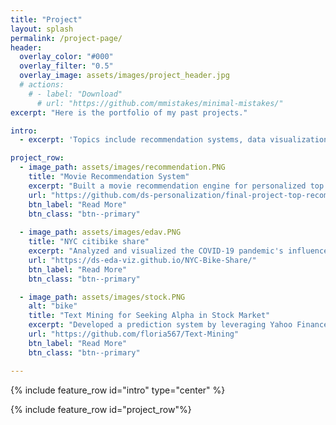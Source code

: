 ```yaml
---
title: "Project"
layout: splash
permalink: /project-page/
header:
  overlay_color: "#000"
  overlay_filter: "0.5"
  overlay_image: assets/images/project_header.jpg
  # actions:
    # - label: "Download"
      # url: "https://github.com/mmistakes/minimal-mistakes/"
excerpt: "Here is the portfolio of my past projects."

intro: 
  - excerpt: 'Topics include recommendation systems, data visualization and text mining.'

project_row:
  - image_path: assets/images/recommendation.PNG
    title: "Movie Recommendation System"
    excerpt: "Built a movie recommendation engine for personalized top recommended movies and conducted extensive experiments "
    url: "https://github.com/ds-personalization/final-project-top-recommended-final"
    btn_label: "Read More"
    btn_class: "btn--primary"
	
  - image_path: assets/images/edav.PNG
    title: "NYC citibike share"
    excerpt: "Analyzed and visualized the COVID-19 pandemic's influence on New York City residents who use Citi Bike as part of their commuting tools."
    url: "https://ds-eda-viz.github.io/NYC-Bike-Share/"
    btn_label: "Read More"
    btn_class: "btn--primary"

  - image_path: assets/images/stock.PNG
    alt: "bike"
    title: "Text Mining for Seeking Alpha in Stock Market"
    excerpt: "Developed a prediction system by leveraging Yahoo Finance News for stock price prediction, simulated a systematic trading strategy"
    url: "https://github.com/floria567/Text-Mining"
    btn_label: "Read More"
    btn_class: "btn--primary"

---
```


{% include feature_row id="intro" type="center" %}

{% include feature_row id="project_row"%}


<!-- {% include feature_row id="feature_row2" type="left" %} -->

<!-- {% include feature_row id="feature_row3" type="right" %} -->

<!-- {% include feature_row id="feature_row4" type="center" %} -->